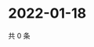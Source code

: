 # 2022-01-18

共 0 条

<!-- BEGIN WEIBO -->
<!-- 最后更新时间 Tue Jan 18 2022 02:14:36 GMT+0800 (China Standard Time) -->

<!-- END WEIBO -->
